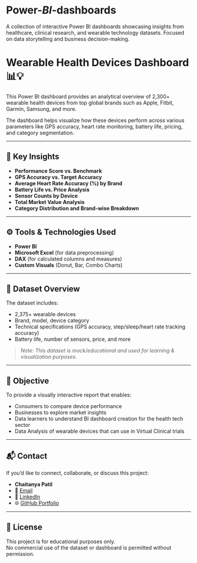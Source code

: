 # Power-_BI_-dashboards
A collection of interactive Power BI dashboards showcasing insights from healthcare, clinical research, and wearable technology datasets. Focused on data storytelling and business decision-making.
# Wearable Health Devices Dashboard 📊💡

This Power BI dashboard provides an analytical overview of 2,300+ wearable health devices from top global brands such as Apple, Fitbit, Garmin, Samsung, and more.

The dashboard helps visualize how these devices perform across various parameters like GPS accuracy, heart rate monitoring, battery life, pricing, and category segmentation.

---

## 📌 Key Insights

- **Performance Score vs. Benchmark**
- **GPS Accuracy vs. Target Accuracy**
- **Average Heart Rate Accuracy (%) by Brand**
- **Battery Life vs. Price Analysis**
- **Sensor Counts by Device**
- **Total Market Value Analysis**
- **Category Distribution and Brand-wise Breakdown**

---

## ⚙️ Tools & Technologies Used

- **Power BI**
- **Microsoft Excel** (for data preprocessing)
- **DAX** (for calculated columns and measures)
- **Custom Visuals** (Donut, Bar, Combo Charts)

---

## 📂 Dataset Overview

The dataset includes:
- 2,375+ wearable devices
- Brand, model, device category
- Technical specifications (GPS accuracy, step/sleep/heart rate tracking accuracy)
- Battery life, number of sensors, price, and more

> *Note: This dataset is mock/educational and used for learning & visualization purposes.*

---

## 🎯 Objective

To provide a visually interactive report that enables:
- Consumers to compare device performance
- Businesses to explore market insights
- Data learners to understand BI dashboard creation for the health tech sector
- Data Analysis of wearable devices that can use in Virtual Clinical trials

---

## 📬 Contact

If you’d like to connect, collaborate, or discuss this project:

- **Chaitanya Patil**  
- 📧 [Email](https://patilchaitanya871@gmail.com) 
- 🔗 [LinkedIn](https://www.linkedin.com/in/chaitanya-patil-33369b268)  
- 🌐 [GitHub Portfolio](https://github.com/Chaitanya18P)

---

## 📄 License

This project is for educational purposes only.  
No commercial use of the dataset or dashboard is permitted without permission.


